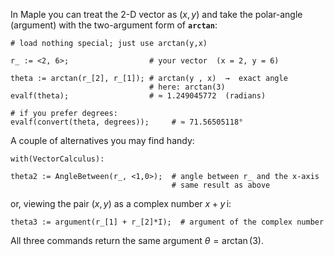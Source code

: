 In Maple you can treat the 2-D vector as $(x,y)$ and take the polar-angle (argument) with the two-argument form of **`arctan`**:

```maple
# load nothing special; just use arctan(y,x)

r_ := <2, 6>;                  # your vector  (x = 2, y = 6)

theta := arctan(r_[2], r_[1]); # arctan(y , x)  →  exact angle
                               # here: arctan(3)
evalf(theta);                  # ≈ 1.249045772  (radians)

# if you prefer degrees:
evalf(convert(theta, degrees));     # ≈ 71.56505118°
```

A couple of alternatives you may find handy:

```maple
with(VectorCalculus):

theta2 := AngleBetween(r_, <1,0>);  # angle between r_ and the x-axis
                                    # same result as above
```

or, viewing the pair $(x,y)$ as a complex number $x + y\,\mathrm{i}$:

```maple
theta3 := argument(r_[1] + r_[2]*I);  # argument of the complex number
```

All three commands return the same argument $\theta = \arctan(3)$.


